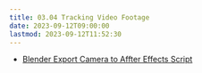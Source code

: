 ```yaml
---
title: 03.04 Tracking Video Footage
date: 2023-09-12T09:00:00
lastmod: 2023-09-12T11:52:30
---
```


- [Blender Export Camera to Affter Effects Script](https://github.com/Squls/io-export-after-effects-2.9/blob/main/io_export_after_effects.py)
